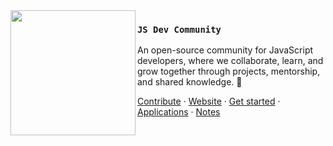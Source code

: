 <img src="./logo-black.png" align="left" width="200"/>

### `JS Dev Community`

An open-source community for JavaScript developers, where we collaborate, learn, and grow together through projects, mentorship, and shared knowledge. 🚀

<a href="#">Contribute</a> ·
<a href="#">Website</a> ·
<a href="#">Get started</a> ·
<a href="#">Applications</a> ·
<a href="#">Notes</a>
